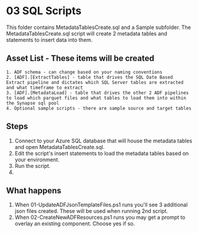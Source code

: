 
# 03 SQL Scripts
This folder contains MetadataTablesCreate.sql and a Sample subfolder.  The MetadataTablesCreate.sql script will create 2 metadata tables and statements to insert data into them.  

## Asset List - These items will be created 
	1. ADF schema - can change based on your naming conventions
	2. [ADF].[ExtractTables] - table that drives the SQL Date Based Extract pipeline and dictates which SQL Server tables are extracted and what timeframe to extract
	3. [ADF].[MetadataLoad] - table that drives the other 2 ADF pipelines to load which parquet files and what tables to load them into within the Synapse sql pool 
  	4. Optional sample scripts - there are sample source and target tables 

	
## Steps 
  1. Connect to your Azure SQL database that will house the metadata tables and open MetadataTablesCreate.sql.  
  2. Edit the script's insert statements to load the metadata tables based on your environment. 
  3. Run the script.  
  4. 
  
## What happens 
  1. When 01-UpdateADFJsonTemplateFiles.ps1 runs you'll see 3 additional json files created.  These will be used when running 2nd script.  
  2. When 02-CreateNewADFResources.ps1 runs you may get a prompt to overlay an existing component.  Choose yes if so.  
  
  
